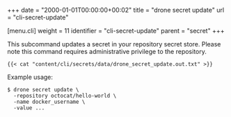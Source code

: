 +++
date = "2000-01-01T00:00:00+00:02"
title = "drone secret update"
url = "cli-secret-update"

[menu.cli]
  weight = 11
  identifier = "cli-secret-update"
  parent = "secret"
+++

This subcommand updates a secret in your repository secret store. Please note this command requires administrative privilege to the repository.

```text
{{< cat "content/cli/secrets/data/drone_secret_update.out.txt" >}}
```

Example usage:

```text
$ drone secret update \
  -repository octocat/hello-world \
  -name docker_username \
  -value ...
```
